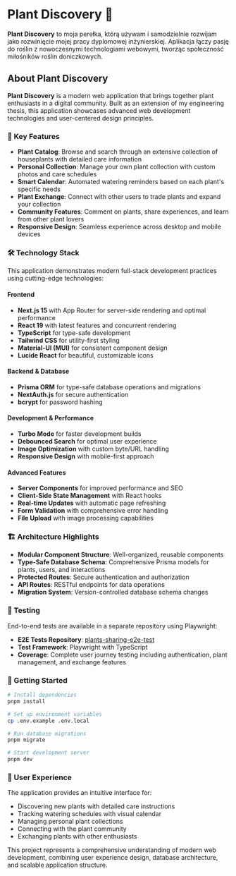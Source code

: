 # Plant Discovery 🌱

**Plant Discovery** to moja perełka, którą używam i samodzielnie rozwijam jako rozwinięcie mojej pracy dyplomowej inżynierskiej. Aplikacja łączy pasję do roślin z nowoczesnymi technologiami webowymi, tworząc społeczność miłośników roślin doniczkowych.

## About Plant Discovery

**Plant Discovery** is a modern web application that brings together plant enthusiasts in a digital community. Built as an extension of my engineering thesis, this application showcases advanced web development technologies and user-centered design principles.

### 🌟 Key Features

- **Plant Catalog**: Browse and search through an extensive collection of houseplants with detailed care information
- **Personal Collection**: Manage your own plant collection with custom photos and care schedules
- **Smart Calendar**: Automated watering reminders based on each plant's specific needs
- **Plant Exchange**: Connect with other users to trade plants and expand your collection
- **Community Features**: Comment on plants, share experiences, and learn from other plant lovers
- **Responsive Design**: Seamless experience across desktop and mobile devices

### 🛠️ Technology Stack

This application demonstrates modern full-stack development practices using cutting-edge technologies:

#### Frontend
- **Next.js 15** with App Router for server-side rendering and optimal performance
- **React 19** with latest features and concurrent rendering
- **TypeScript** for type-safe development
- **Tailwind CSS** for utility-first styling
- **Material-UI (MUI)** for consistent component design
- **Lucide React** for beautiful, customizable icons

#### Backend & Database
- **Prisma ORM** for type-safe database operations and migrations
- **NextAuth.js** for secure authentication
- **bcrypt** for password hashing

#### Development & Performance
- **Turbo Mode** for faster development builds
- **Debounced Search** for optimal user experience
- **Image Optimization** with custom byte/URL handling
- **Responsive Design** with mobile-first approach

#### Advanced Features
- **Server Components** for improved performance and SEO
- **Client-Side State Management** with React hooks
- **Real-time Updates** with automatic page refreshing
- **Form Validation** with comprehensive error handling
- **File Upload** with image processing capabilities

### 🏗️ Architecture Highlights

- **Modular Component Structure**: Well-organized, reusable components
- **Type-Safe Database Schema**: Comprehensive Prisma models for plants, users, and interactions
- **Protected Routes**: Secure authentication and authorization
- **API Routes**: RESTful endpoints for data operations
- **Migration System**: Version-controlled database schema changes

### 🧪 Testing

End-to-end tests are available in a separate repository using Playwright:
- **E2E Tests Repository**: [plants-sharing-e2e-test](https://github.com/julianowicka/plants-sharing-e2e-test)
- **Test Framework**: Playwright with TypeScript
- **Coverage**: Complete user journey testing including authentication, plant management, and exchange features

### 🚀 Getting Started

```bash
# Install dependencies
pnpm install

# Set up environment variables
cp .env.example .env.local

# Run database migrations
pnpm migrate

# Start development server
pnpm dev
```

### 📱 User Experience

The application provides an intuitive interface for:
- Discovering new plants with detailed care instructions
- Tracking watering schedules with visual calendar
- Managing personal plant collections
- Connecting with the plant community
- Exchanging plants with other enthusiasts

This project represents a comprehensive understanding of modern web development, combining user experience design, database architecture, and scalable application structure.
